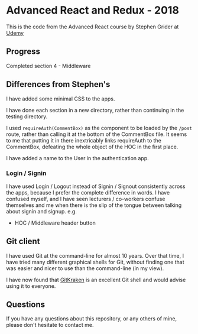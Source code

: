 # Advanced React and Redux - 2018

This is the code from the Advanced React course by Stephen Grider at
[Udemy](https://www.udemy.com/react-redux-tutorial/learn/v4/overview)

## Progress

Completed section 4 - Middleware

## Differences from Stephen's

I have added some minimal CSS to the apps.

I have done each section in a new directory, rather than continuing in 
the testing directory.

I used `requireAuth(CommentBox)` as the component to be loaded by the `/post` 
route, rather than calling it at the bottom of the CommentBox file. It seems 
to me that putting it in there inextricably links requireAuth to the CommentBox, 
defeating the whole object of the HOC in the first place.

I have added a name to the User in the authentication app.

### Login / Signin

I have used Login / Logout instead of Signin / Signout consistently across the 
apps, because I prefer the complete difference in words.
I have confused myself, and I have seen lecturers / co-workers confuse themselves 
and me when there is the slip of the tongue between talking about signin and signup.
e.g.

* HOC / Middleware header button


## Git client

I have used Git at the command-line for almost 10 years. Over that time, 
I have tried many different graphical shells for Git, without finding one 
that was easier and nicer to use than the command-line (in my view).

I have now found that [GitKraken](https://www.gitkraken.com) is an excellent
Git shell and would advise using it to everyone.

## Questions

If you have any questions about this repository, or any others of mine, please
don't hesitate to contact me.
